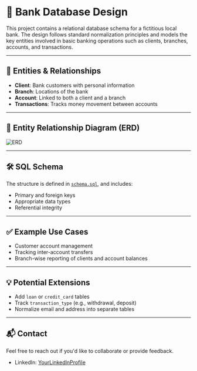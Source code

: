 # 🏦 Bank Database Design

This project contains a relational database schema for a fictitious local bank. The design follows standard normalization principles and models the key entities involved in basic banking operations such as clients, branches, accounts, and transactions.

---

## 📌 Entities & Relationships

- **Client**: Bank customers with personal information
- **Branch**: Locations of the bank
- **Account**: Linked to both a client and a branch
- **Transactions**: Tracks money movement between accounts

---

## 🧩 Entity Relationship Diagram (ERD)

![ERD](ERD.png)

---

## 🛠️ SQL Schema

The structure is defined in [`schema.sql`](schema.sql), and includes:
- Primary and foreign keys
- Appropriate data types
- Referential integrity

---

## ✅ Example Use Cases

- Customer account management
- Tracking inter-account transfers
- Branch-wise reporting of clients and account balances

---

## 💡 Potential Extensions

- Add `loan` or `credit_card` tables
- Track `transaction_type` (e.g., withdrawal, deposit)
- Normalize email and address into separate tables

---

## 📬 Contact

Feel free to reach out if you'd like to collaborate or provide feedback.

- LinkedIn: [YourLinkedInProfile](https://linkedin.com/in/yourprofile)
